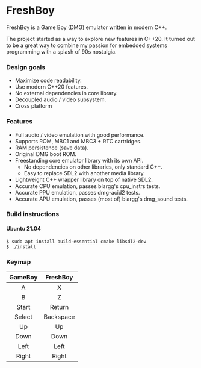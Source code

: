 # FreshBoy

FreshBoy is a Game Boy (DMG) emulator written in modern C++.

The project started as a way to explore new features in C++20.
It turned out to be a great way to combine my passion for embedded
systems programming with a splash of 90s nostalgia.

### Design goals

- Maximize code readability.
- Use modern C++20 features.
- No external dependencies in core library.
- Decoupled audio / video subsystem.
- Cross platform

### Features

- Full audio / video emulation with good performance.
- Supports ROM, MBC1 and MBC3 + RTC cartridges.
- RAM persistence (save data).
- Original DMG boot ROM.
- Freestanding core emulator library with its own API.
  - No dependencies on other libraries, only standard C++.
  - Easy to replace SDL2 with another media library.
- Lightweight C++ wrapper library on top of native SDL2.
- Accurate CPU emulation, passes blargg's cpu_instrs tests.
- Accurate PPU emulation, passes dmg-acid2 tests.
- Accurate APU emulation, passes (most of) blargg's dmg_sound tests.

### Build instructions

#### Ubuntu 21.04
``` shell
$ sudo apt install build-essential cmake libsdl2-dev
$ ./install
```

### Keymap

|   GameBoy   |   FreshBoy   |
|:-----------:|:------------:|
|      A      |      X       |
|      B      |      Z       |
|    Start    |    Return    |
|    Select   |   Backspace  |
|      Up     |     Up       |
|     Down    |    Down      |
|     Left    |    Left      |
|     Right   |    Right     |
